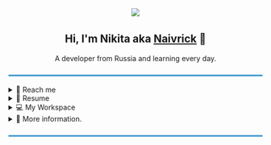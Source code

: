 <div id="header" align="center">
  <img src="https://media.tenor.com/C2JxSGV2rqkAAAAi/skgcode.gif" width=""/>
  <h2 align="center">Hi, I'm Nikita aka <a href="https://github.com/Naivrick" target="_blank">Naivrick</a> 👋</h2>
   A developer from Russia and learning every day. 
</div>

![---](static/images/lines/469cd0.png)<!--LINE-->



<div align='left' id="Reach_me">
    <details>
        <summary>🤙 Reach me</summary>
        <div align="center" id="badges">
            <h3 align="center">📫 How to reach me: </h3>
            <table>
                <thead>
                    <tr>
                        <th>EN :us: </th>
                        <th>If you have any questions, please feel free to contact me via private message and I will
                            be
                            happy to help you.</th>
                    </tr>
                </thead>
                <tbody>
                    <tr>
                        <td>RU :ru:</td>
                        <td>Если у вас есть какие-либо вопросы, пожалуйста, не стесняйтесь обращаться ко мне через
                            личное сообщение, и я буду рад вам помочь.</td>
                    </tr>
                </tbody>
            </table>
            <h4>🔽LINKS🔽</h4>
            <a href='https://t.me/naivrick' target="_blank"><img alt="Static Badge"
                    src="https://img.shields.io/badge/Telegram-white?style=flat&logo=telegram&logoColor=white&color=%233c9bd5"></a>
            <a href="mailto:sunsfiredev@mail.ru"><img alt="mail Badge"
                    src="https://img.shields.io/badge/Mail.ru-white?style=flat&logoColor=white&logo=mail.ru&color=%233c9bd5"></a>
            <a href="mailto:Nicest174@gmail.com"><img alt="gmail Badge"
                    src="https://img.shields.io/badge/Gmail-white?style=flat&logoColor=white&logo=gmail&color=%233c9bd5"></a>
        </div>
    </details>
</div>

<div align='left' id="Resume">
    <details>
        <summary>📃 Resume</summary>
        <div align="center" id="resume">
            <h3 align="center">📖 Education: </h3>
            <p>Currently, I gain knowledge by reading books and watching videos on YouTube. In addition, I take
                courses
                on the <a href="https://stepik.org/users/223284758/profile">Stepik</a> platform and try to improve
                my
                skills on the <a href="https://www.codewars.com/users/Naivrick">Codewars</a> website.
            </p>
            <img alt=small src="https://www.codewars.com/users/Naivrick/badges/small">
            <h3 align="center">🛠 Experience: </h3>
            <p>I have not yet gained any real-world experience 😥</p>
        </div>
    </details>
</div>

<div align='center' id=My_workspace>
    <details>
        <summary align="left">💻 My Workspace</summary>
        <h3 align='center'>🖥 PC</h3>
        <img
            src="https://img.shields.io/badge/windows-%23469cd0.svg?&style=for-the-badge&logo=windows&logoColor=white" />
        <img
            src="https://img.shields.io/badge/AMD-Ryzen 5 5600-%23469cd0.svg?&style=for-the-badge&logo=amd&logoColor=white" />
        <img src="https://img.shields.io/badge/RAM-16GB-%23469cd0.svg?&style=for-the-badge&logoColor=white" />
        <img
            src="https://img.shields.io/badge/nvidia-gtx%201050ti-%2376B900.svg?&style=for-the-badge&logo=nvidia&logoColor=white" />
        <h3 align='center'>💻laptop</h3>
        <img
            src="https://img.shields.io/badge/Ubuntu-%23e95420.svg?&style=for-the-badge&logo=ubuntu&logoColor=white" />
        <img
            src="https://img.shields.io/badge/AMD-Ryzen 5 5500U-%23469cd0.svg?&style=for-the-badge&logo=amd&logoColor=white" />
        <img src="https://img.shields.io/badge/RAM-16GB-%23469cd0.svg?&style=for-the-badge&logoColor=white" />
    </details>
</div>

<div align='center' id="More_information">
    <details>
        <summary align="left">📁 More information.</summary>
        <ul align="left">
            <li>🔭 I am currently working on both soft and hard skills.</li>
            <li>🌱 I am currently studying</li>
            <li>👯 I will be happy to join your projects!</li>
            <li>🤔 I would be very grateful if you would join me.</li>
            <li>😄 Pronouns: <code>[Nikita, Nikitos, Nik, Naivrick]</code></li>
            <li>⚡ Fun fact: <strong>I'm a red-haired person.</strong></li>
        </ul>
    </details>
</div>

![---](static/images/lines/469cd0.png)<!--LINE-->